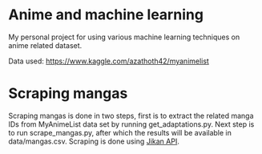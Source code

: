 # Anime and machine learning

My personal project for using various machine learning techniques on anime related dataset.

Data used: https://www.kaggle.com/azathoth42/myanimelist

# Scraping mangas

Scraping mangas is done in two steps, first is to extract the related manga IDs from MyAnimeList data set by running get_adaptations.py. Next step is to run scrape_mangas.py, after which the results will be available in data/mangas.csv. Scraping is done using [Jikan API](https://github.com/jikan-me/jikan).
